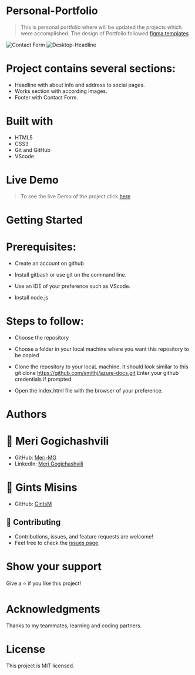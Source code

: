 # Personal-Portfolio
> This is personal portfolio where will be updated the projects which were accomplished. The design of Portfolio followed [figma templates](https://www.figma.com/file/l7SqJ3ZfkAKih9sFxvWSR4/Microverse-Student-Project-1?node-id=39%3A122)

![Contact Form](https://raw.github.com/Meri-MG/Portfolio-mobile-version/main/images/ContactForm.png)
![Desktop-Headline](https://raw.github.com/Meri-MG/Portfolio-mobile-version/main/images/Dheadline.png)


# Project contains several sections:


- Headline with about info and address to social pages.
- Works section with according images.
- Footer with Contact Form.

# Built with
- HTML5
- CSS3
- Git and GitHub
- VScode

# Live Demo
> To see the live Demo of the project click [here](https://meri-mg.github.io/Portfolio/)

# Getting Started
# Prerequisites:


- Create an account on github

- Install gitbash or use git on the command line.

- Use an IDE of your preference such as VScode.

- Install node.js

# Steps to follow:


- Choose the repository

- Choose a folder in your local machine where you want this repository to be copied

- Clone the repository to your locaL machine.
It should look similar to this git clone https://github.com/smithj/azure-docs.git Enter your github credentials if prompted.

- Open the index.html file with the browser of your preference.

# Authors
# 👤 Meri Gogichashvili
- GitHub: [Meri-MG](https://github.com/Meri-MG) 
- LinkedIn: [Meri Gogichashvili](https://www.linkedin.com/feed/)
# 👤 Gints Misins
- GitHub: [GintsM](https://github.com/GintsM) 

## 🤝 Contributing
- Contributions, issues, and feature requests are welcome!
- Feel free to check the [issues page](https://github.com/Meri-MG/Portfolio-mobile-version/issues).

# Show your support
Give a ⭐ if you like this project!

# Acknowledgments
Thanks to my teammates, learning and coding partners.

# License
This project is MIT licensed.
